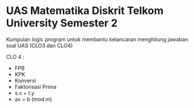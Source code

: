 # UAS Matematika Diskrit Telkom University Semester 2
Kumpulan logic program untuk membantu kelancaran menghitung jawaban soal UAS (CLO3 dan CLO4)

CLO 4 :
- FPB
- KPK
- Konversi
- Faktorisasi Prima
- s.x + t.y
- ax = b (mod m)
